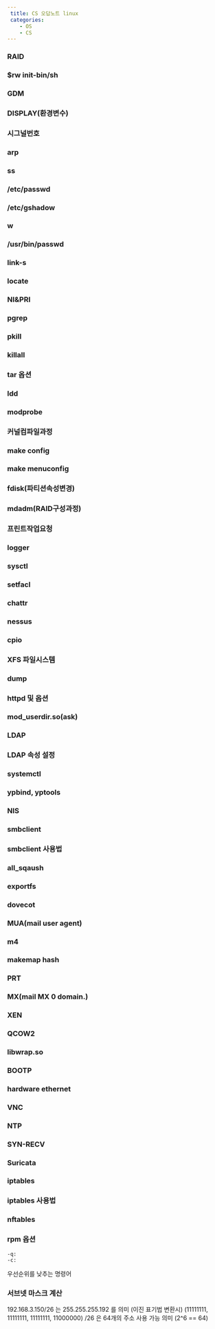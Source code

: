 ```yaml
---
 title: CS 오답노트 linux 
 categories: 
    - OS
    - CS
---
```




### RAID
### $rw init-bin/sh
### GDM
### DISPLAY(환경변수)
### 시그널번호 
### arp
### ss
### /etc/passwd
### /etc/gshadow
### w
### /usr/bin/passwd
### link-s
### locate
### NI&PRI
### pgrep
### pkill
### killall
### tar 옵션
### ldd
### modprobe
### 커널컴파일과정
### make config 
### make menuconfig
### fdisk(파티션속성변경)
### mdadm(RAID구성과정)
### 프린트작업요청 
### logger
### sysctl
### setfacl
### chattr
### nessus
### cpio
### XFS 파일시스템 
### dump
### httpd 및 옵션
### mod_userdir.so(ask)
### LDAP
### LDAP 속성 설정 
### systemctl
### ypbind, yptools 
### NIS 
### smbclient 
### smbclient 사용법 
### all_sqaush
### exportfs
### dovecot
### MUA(mail user agent)
### m4 
### makemap hash
### PRT
### MX(mail MX 0 domain.)
### XEN
### QCOW2
### libwrap.so
### BOOTP
### hardware ethernet
### VNC
### NTP
### SYN-RECV
### Suricata
### iptables
### iptables 사용법 
### nftables









### rpm 옵션
    -q:
    -c:


우선순위를 낮추는 명령어 

### 서브넷 마스크 계산 
192.168.3.150/26 는 
255.255.255.192 를 의미 (이진 표기법 변환시)
(11111111, 11111111, 11111111, 11000000) 
/26 은 64개의 주소 사용 가능 의미 (2^6 == 64)

